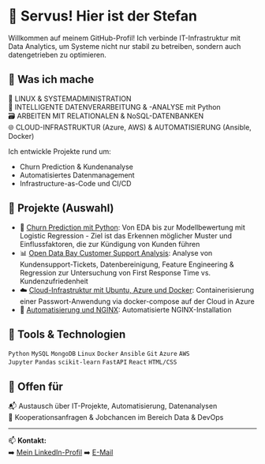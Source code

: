 # 👋 Servus! Hier ist der Stefan

Willkommen auf meinem GitHub-Profil! Ich verbinde IT-Infrastruktur mit Data Analytics, um Systeme nicht nur stabil zu betreiben, sondern auch datengetrieben zu optimieren.

## 🚀 Was ich mache

🔧 LINUX & SYSTEMADMINISTRATION  
🧠 INTELLIGENTE DATENVERARBEITUNG & -ANALYSE mit Python  
🗃️ ARBEITEN MIT RELATIONALEN & NoSQL-DATENBANKEN  
🌐 CLOUD-INFRASTRUKTUR (Azure, AWS) & AUTOMATISIERUNG (Ansible, Docker)

Ich entwickle Projekte rund um:
- Churn Prediction & Kundenanalyse
- Automatisiertes Datenmanagement
- Infrastructure-as-Code und CI/CD

## 🧪 Projekte (Auswahl)

- 🧠 [Churn Prediction mit Python](https://github.com/sik84/churn-prediction): Von EDA bis zur Modellbewertung mit Logistic Regression - Ziel ist das Erkennen möglicher Muster und Einflussfaktoren, die zur Kündigung von Kunden führen
- 📊 [Open Data Bay Customer Support Analysis](https://github.com/sik84/open-data-bay-customer-support-analysis): Analyse von Kundensupport-Tickets, Datenbereinigung, Feature Engineering & Regression zur Untersuchung von First Response Time vs. Kundenzufriedenheit
- ☁️ [Cloud-Infrastruktur mit Ubuntu, Azure und Docker](https://github.com/sik84/Passwort-Tresor): Containerisierung einer Passwort-Anwendung via docker-compose auf der Cloud in Azure
- 🐧 [Automatisierung und NGINX](https://github.com/sik84/admin-toolkit): Automatisierte NGINX-Installation

## 🧰 Tools & Technologien

`Python` `MySQL` `MongoDB` `Linux` `Docker` `Ansible` `Git` `Azure` `AWS`  
`Jupyter` `Pandas` `scikit-learn` `FastAPI` `React` `HTML/CSS`

## 🤝 Offen für

📬 Austausch über IT-Projekte, Automatisierung, Datenanalysen  
💼 Kooperationsanfragen & Jobchancen im Bereich Data & DevOps  

---

📫 **Kontakt:**  
➡️ [Mein LinkedIn-Profil](www.linkedin.com/in/stefan-sikiric-26663224a)
➡️ [E-Mail](stefan.sikiric@gmail.com)


<!--
**sik84/sik84** is a ✨ _special_ ✨ repository because its `README.md` (this file) appears on your GitHub profile.

Here are some ideas to get you started:

- 🔭 I’m currently working on ...
- 🌱 I’m currently learning ...
- 👯 I’m looking to collaborate on ...
- 🤔 I’m looking for help with ...
- 💬 Ask me about ...
- 📫 How to reach me: ...
- 😄 Pronouns: ...
- ⚡ Fun fact: ...
-->
